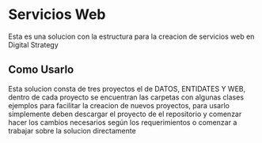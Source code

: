 # Servicios Web

Esta es una solucion con la estructura para la creacion de servicios web en Digital Strategy
## Como Usarlo

Esta solucion consta de tres proyectos el de DATOS, ENTIDATES Y WEB, dentro de cada proyecto se encuentran las carpetas con algunas 
clases ejemplos para facilitar la creacion de nuevos proyectos, para usarlo simplemente deben descargar el proyecto de el repositorio
y comenzar hacer los cambios necesarios según los requerimientos o comenzar a trabajar sobre la solucion directamente
